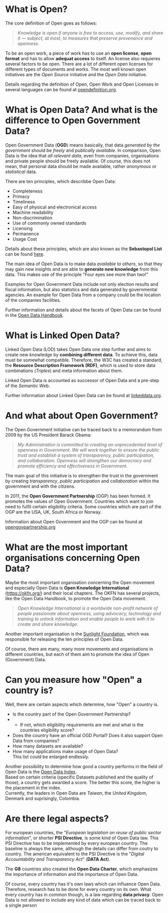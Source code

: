 # What is Open?

The core definition of Open goes as follows:
>*Knowledge is open if anyone is free to access, use, modify, and share it — subject, at most, to measures that preserve provenance and openness.*

To be an open work, a piece of work has to use an **open license**, **open format** and has to allow **adequat access** to itself. An license also requieres several factors to be open. There are a lot of different open licenses for different types of documents and works. The most well known open initiatives are the *Open Source* initiative and the *Open Data* initiative.


Details regarding the definition of Open, Open Work and Open Licenses in several languages can be found at [opendefinition.org](http://opendefinition.org/).

# What is Open Data? And what is the difference to Open Government Data?

Open Government Data (**OGD**) means basically, that data *generated by the government* should be *freely* and *publically available*.
In comparison, Open Data is the idea that *all relevant data*, even from companies, organisations and private people should be freely available. Of course, this does not mean, that personal data should be made available, rather *anonymous* or *statistical* data. 

There are ten principles, which describbe Open Data:
* Completeness
* Primacy
* Timeliness
* Easy of physical and electronical access
* Machine readability
* Non-discrimination
* Use of commonly owned standards
* Licensing
* Permanence
* Usage Cost

Details about these principles, which are also known as the **Sebastopol List** can be found [here](https://sunlightfoundation.com/policy/documents/ten-open-data-principles/).

The main idea of Open Data is to make data *available to others*, so that they may gain new insights and are able to **generate new knowledge** from this data. This makes use of the principle "Four eyes see more than two!"

Examples for Open Government Data include not only election results and fiscal information, but also statistics and data generated by governmental agencies. An example for Open Data from a company could be the location of the companies facilities. 

Further information and details about the facets of Open Data can be found in the [Open Data Handbook](http://opendatahandbook.org/).

# What is Linked Open Data?

Linked Open Data (LOD) takes Open Data one step further and aims to create new knowledge by **combining different data**. To achieve this, data must be somewhat compatible. Therefore, the W3C has created a standard, the **Resource Description Framework (RDF)**, which is used to store data combinations (*Triples*) and meta information about them.  

Linked Open Data is accounted as successor of Open Data and a pre-step of the *Semantic Web*.

Further information about Linked Open Data can be found at [linkeddata.org](http://linkeddata.org/).

# And what about Open Government?

The Open Government initiative can be traced back to a memorandum from 2009 by the US President Barack Obama: 

>*My Administration is committed to creating an unprecedented level of openness in Government. We will work together to ensure the public trust and establish a system of transparency, public participation, and collaboration. Openness will strengthen our democracy and promote efficiency and effectiveness in Government.*

The main goal of this initiative is to strengthen the trust in the government by creating *transparency*, *public participation* and *collaboration* within the government and with the citizens. 

In 2011, the **Open Government Partnership** (OGP) has been formed. It promotes the values of Open Government. Countries which want to join need to fulfil certain eligibility criteria. Some countries which are part of the OGP are the USA, UK, South Africa or Norway.

Information about Open Government and the OGP can be found at [opengovpartnership.org](http://www.opengovpartnership.org/)

# What are the most important organisations concerning Open Data?

Maybe the most important organisation concerning the Open movement and especially Open Data is **Open Knowledge International** (<https://okfn.org/>) and their local chapters. The OKFN has several projects, like the Open Data Handbook, to promote the Open Data movement.

>*Open Knowledge International is a worldwide non-profit network of people passionate about openness, using advocacy, technology and training to unlock information and enable people to work with it to create and share knowledge.*

Another important organisation is the [Sunlight Foundation](http://sunlightfoundation.com/), which was responsible for releasing the ten principles of Open Data. 

Of course, there are many, many more movements and organisations in different countries, but each of them aim to promote the idea of Open (Government) Data.

# Can you measure how "Open" a country is?

Well, there are certain aspects which determine, how "Open" a country is. 
* Is the country part of the Open Government Partnership?
* * If not, which eligibility requirements are met and what is the countries eligibility score?
* Does the country have an official OGD Portal? Does it also support Open Data from companies?
* How many datasets are available?
* How many applications make usage of Open Data?  
This list could be enlarged endlessly.

Another possibility to determine how good a country performs in  the field of Open Data is the [Open Data Index](http://index.okfn.org/).  
Based on certain criteria (specific Datasets published and the quality of those), a country gets awarded a score. The better this score, the higher is the placement in the index.  
Currently, the leaders in Open Data are *Taiwan*, the *United Kingdom*, Denmark and suprisingly, Colombia.

# Are there legal aspects?

For european countries, the "*European legislation on reuse of public sector information*", or shorter **PSI Directive**, is some kind of Open Data law. This PSI Directive has to be implemented by every european country. The baseline is always the same, although the details can differ from coutry to country. The american equivalent to the PSI Directive is the "*Digital Accountability and Transparency Act*" (**DATA Act**). 

The **G8** countries also created the **Open Data Charter**, which emphasizes the importance of information and the importance of Open Data. 

Of course, every country has it's own laws which can influence Open Data. Therefore, research has to be done for every country on its own. What every country has in common though, is a law regarding **data privacy**. Open Data is not allowed to include any kind of data which can be traced back to a single person 

